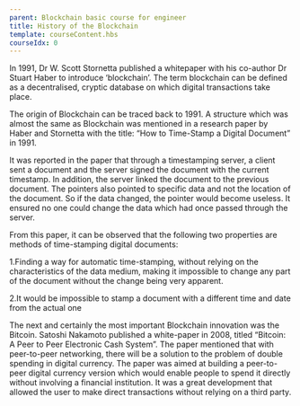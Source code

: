 ```yaml
---
parent: Blockchain basic course for engineer
title: History of the Blockchain
template: courseContent.hbs
courseIdx: 0
---
```

In 1991, Dr W. Scott Stornetta published a whitepaper with his co-author Dr Stuart Haber to introduce ‘blockchain’. The term blockchain can be defined as a decentralised, cryptic database on which digital transactions take place.

The origin of Blockchain can be traced back to 1991. A structure which was almost the same as Blockchain was mentioned in a research paper by Haber and Stornetta with the title: “How to Time-Stamp a Digital Document” in 1991.

It was reported in the paper that through a timestamping server, a client sent a document and the server signed the document with the current timestamp. In addition, the server linked the document to the previous document. The pointers also pointed to specific data and not the location of the document. So if the data changed, the pointer would become useless. It ensured no one could change the data which had once passed through the server.

From this paper, it can be observed that the following two properties are methods of time-stamping digital documents:

1.Finding a way for automatic time-stamping, without relying on the characteristics of the data medium, making it impossible to change any part of the document without the change being very apparent.

2.It would be impossible to stamp a document with a different time and date from the actual one

The next and certainly the most important Blockchain innovation was the Bitcoin. Satoshi Nakamoto published a white-paper in 2008, titled “Bitcoin: A Peer to Peer Electronic Cash System”. The paper mentioned that with peer-to-peer networking, there will be a solution to the problem of double spending in digital currency. The paper was aimed at building a peer-to-peer digital currency version which would enable people to spend it directly without involving a financial institution. It was a great development that allowed the user to make direct transactions without relying on a third party.
